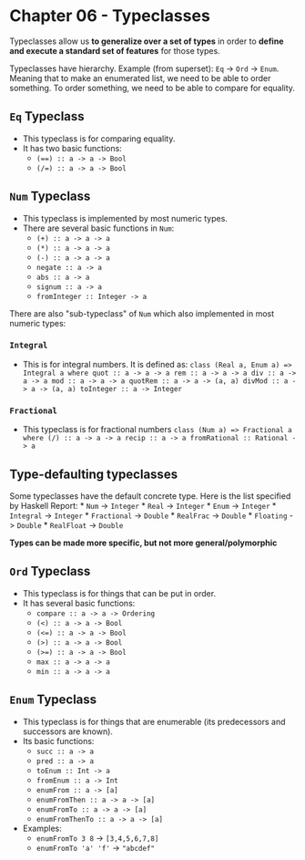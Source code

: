 # Chapter 06 - Typeclasses

Typeclasses allow us **to generalize over a set of types** in order to **define
and execute a standard set of features** for those types.

Typeclasses have hierarchy. Example (from superset): `Eq` -> `Ord` -> `Enum`.
Meaning that to make an enumerated list, we need to be able to order something.
To order something, we need to be able to compare for equality.

## `Eq` Typeclass

* This typeclass is for comparing equality.
* It has two basic functions:
    * `(==) :: a -> a -> Bool`
    * `(/=) :: a -> a -> Bool`

## `Num` Typeclass

* This typeclass is implemented by most numeric types.
* There are several basic functions in `Num`:
    * `(+) :: a -> a -> a`
    * `(*) :: a -> a -> a`
    * `(-) :: a -> a -> a`
    * `negate :: a -> a`
    * `abs :: a -> a`
    * `signum :: a -> a`
    * `fromInteger :: Integer -> a`

There are also "sub-typeclass" of `Num` which also implemented in most numeric
types:

### `Integral`

* This is for integral numbers. It is defined as:
`class (Real a, Enum a) => Integral a where
    quot :: a -> a -> a
    rem :: a -> a -> a
    div :: a -> a -> a
    mod :: a -> a -> a
    quotRem :: a -> a -> (a, a)
    divMod :: a -> a -> (a, a)
    toInteger :: a -> Integer`

### `Fractional`

* This typeclass is for fractional numbers
`class (Num a) => Fractional a where
    (/) :: a -> a -> a
    recip :: a -> a
    fromRational :: Rational -> a`

## Type-defaulting typeclasses

Some typeclasses have the default concrete type. Here is the list specified by
Haskell Report:
    * `Num` -> `Integer`
    * `Real` -> `Integer`
    * `Enum` -> `Integer`
    * `Integral` -> `Integer`
    * `Fractional` -> `Double`
    * `RealFrac` -> `Double`
    * `Floating` -> `Double`
    * `RealFloat` -> `Double`

**Types can be made more specific, but not more general/polymorphic**

## `Ord` Typeclass

* This typeclass is for things that can be put in order.
* It has several basic functions:
    * `compare :: a -> a -> Ordering`
    * `(<) :: a -> a -> Bool`
    * `(<=) :: a -> a -> Bool`
    * `(>) :: a -> a -> Bool`
    * `(>=) :: a -> a -> Bool`
    * `max :: a -> a -> a`
    * `min :: a -> a -> a`

## `Enum` Typeclass

* This typeclass is for things that are enumerable (its predecessors and
  successors are known).
* Its basic functions:
    * `succ :: a -> a`
    * `pred :: a -> a`
    * `toEnum :: Int -> a`
    * `fromEnum :: a -> Int`
    * `enumFrom :: a -> [a]`
    * `enumFromThen :: a -> a -> [a]`
    * `enumFromTo :: a -> a -> [a]`
    * `enumFromThenTo :: a -> a -> [a]`
* Examples:
    * `enumFromTo 3 8` -> `[3,4,5,6,7,8]`
    * `enumFromTo 'a' 'f'` -> `"abcdef"`
